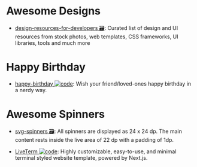 # Awesome Designs

- [design-resources-for-developers 🗃️](https://github.com/bradtraversy/design-resources-for-developers): Curated list of design and UI resources from stock photos, web templates, CSS frameworks, UI libraries, tools and much more

# Happy Birthday

- [happy-birthday ![code](https://martrix-usa.oss-accelerate.aliyuncs.com/logo/code.svg)](https://github.com/faahim/happy-birthday): Wish your friend/loved-ones happy birthday in a nerdy way.

# Awesome Spinners

- [svg-spinners 🗃️](https://github.com/n3r4zzurr0/svg-spinners): All spinners are displayed as 24 x 24 dp. The main content rests inside the live area of 22 dp with a padding of 1dp.

- [LiveTerm ![code](https://martrix-usa.oss-accelerate.aliyuncs.com/logo/code.svg)](https://github.com/Cveinnt/LiveTerm): Highly customizable, easy-to-use, and minimal terminal styled website template, powered by Next.js.
